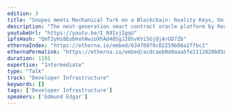 ```yaml
---
edition: 3
title: "Snopes meets Mechanical Turk on a Blockchain: Reality Keys, On-chain Truth Verification and Subjectivocracy"
description: "The next-generation smart contract oracle platform by Reality Keys crowd-sources the process of data gathering and fact checking with an incentive-based system on the Ethereum blockchain. Our system is designed allow contract authors to fetch arbitrary structured or unstructured factual data, without relying on a pre-existing trusted off-chain data source."
youtubeUrl: "https://youtu.be/I_69IxjIgqU"
ipfsHash: "QmT2yHi8EobHxhNwiUXhAd485gJ28hvKVi5GjQjArUD7Zb"
ethernaIndex: "https://etherna.io/embed/634708f8c02259b06a2ffbc1"
ethernaPermalink: "https://etherna.io/embed/acdcaeb0d0aaa5fe1112020b85837075f6789150dcb36930842ba98d3ab76afc"
duration: 1191
expertise: "Intermediate"
type: "Talk"
track: "Developer Infrastructure"
keywords: []
tags: ['Developer Infrastructure']
speakers: ['Edmund Edgar']
---
```

